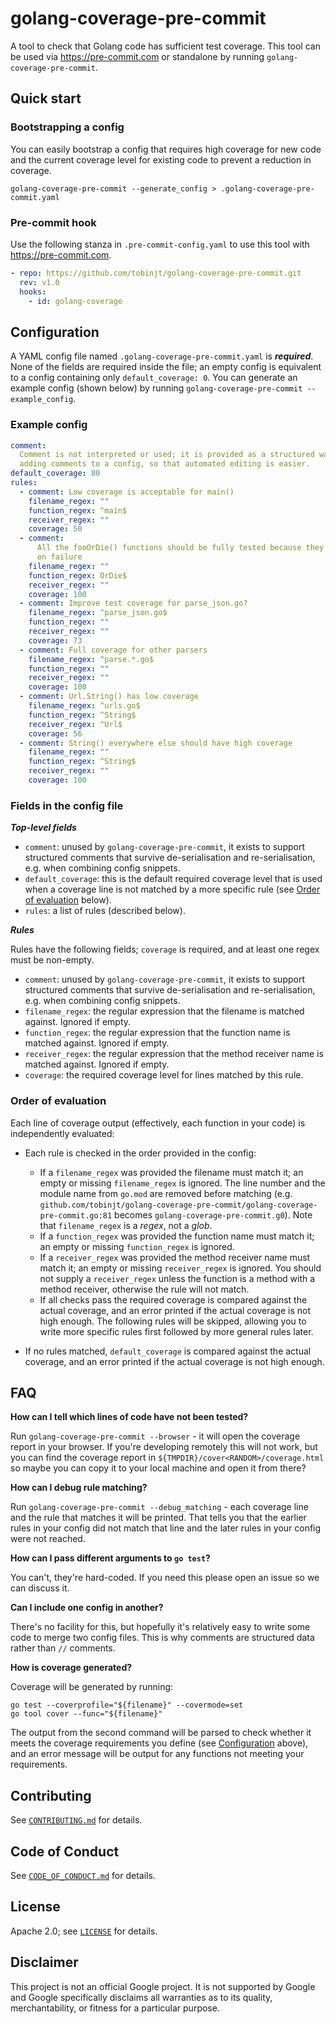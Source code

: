 # golang-coverage-pre-commit

A tool to check that Golang code has sufficient test coverage. This tool can be
used via <https://pre-commit.com> or standalone by running
`golang-coverage-pre-commit`.

## Quick start

### Bootstrapping a config

You can easily bootstrap a config that requires high coverage for new code and
the current coverage level for existing code to prevent a reduction in coverage.

```shell
golang-coverage-pre-commit --generate_config > .golang-coverage-pre-commit.yaml
```

### Pre-commit hook

Use the following stanza in `.pre-commit-config.yaml` to use this tool with
<https://pre-commit.com>.

```yaml
- repo: https://github.com/tobinjt/golang-coverage-pre-commit.git
  rev: v1.0
  hooks:
    - id: golang-coverage
```

## Configuration

A YAML config file named `.golang-coverage-pre-commit.yaml` is **_required_**.
None of the fields are required inside the file; an empty config is equivalent
to a config containing only `default_coverage: 0`. You can generate an example
config (shown below) by running `golang-coverage-pre-commit --example_config`.

### Example config

```yaml
comment:
  Comment is not interpreted or used; it is provided as a structured way of
  adding comments to a config, so that automated editing is easier.
default_coverage: 80
rules:
  - comment: Low coverage is acceptable for main()
    filename_regex: ""
    function_regex: ^main$
    receiver_regex: ""
    coverage: 50
  - comment:
      All the fooOrDie() functions should be fully tested because they panic()
      on failure
    filename_regex: ""
    function_regex: OrDie$
    receiver_regex: ""
    coverage: 100
  - comment: Improve test coverage for parse_json.go?
    filename_regex: ^parse_json.go$
    function_regex: ""
    receiver_regex: ""
    coverage: 73
  - comment: Full coverage for other parsers
    filename_regex: ^parse.*.go$
    function_regex: ""
    receiver_regex: ""
    coverage: 100
  - comment: Url.String() has low coverage
    filename_regex: ^urls.go$
    function_regex: ^String$
    receiver_regex: ^Url$
    coverage: 56
  - comment: String() everywhere else should have high coverage
    filename_regex: ""
    function_regex: ^String$
    receiver_regex: ""
    coverage: 100
```

### Fields in the config file

**_Top-level fields_**

- `comment`: unused by `golang-coverage-pre-commit`, it exists to support
  structured comments that survive de-serialisation and re-serialisation, e.g.
  when combining config snippets.
- `default_coverage`: this is the default required coverage level that is used
  when a coverage line is not matched by a more specific rule (see [Order of
  evaluation](#order-of-evaluation) below).
- `rules`: a list of rules (described below).

**_Rules_**

Rules have the following fields; `coverage` is required, and at least one regex
must be non-empty.

- `comment`: unused by `golang-coverage-pre-commit`, it exists to support
  structured comments that survive de-serialisation and re-serialisation, e.g.
  when combining config snippets.
- `filename_regex`: the regular expression that the filename is matched against.
  Ignored if empty.
- `function_regex`: the regular expression that the function name is matched
  against. Ignored if empty.
- `receiver_regex`: the regular expression that the method receiver name is
  matched against. Ignored if empty.
- `coverage`: the required coverage level for lines matched by this rule.

### Order of evaluation

Each line of coverage output (effectively, each function in your code) is
independently evaluated:

- Each rule is checked in the order provided in the config:

  - If a `filename_regex` was provided the filename must match it; an empty or
    missing `filename_regex` is ignored. The line number and the module name
    from `go.mod` are removed before matching (e.g.
    `github.com/tobinjt/golang-coverage-pre-commit/golang-coverage-pre-commit.go:81`
    becomes `golang-coverage-pre-commit.g0`). Note that `filename_regex` is a
    _regex_, not a _glob_.
  - If a `function_regex` was provided the function name must match it; an empty
    or missing `function_regex` is ignored.
  - If a `receiver_regex` was provided the method receiver name must match it;
    an empty or missing `receiver_regex` is ignored. You should not supply a
    `receiver_regex` unless the function is a method with a method receiver,
    otherwise the rule will not match.
  - If all checks pass the required coverage is compared against the actual
    coverage, and an error printed if the actual coverage is not high enough.
    The following rules will be skipped, allowing you to write more specific
    rules first followed by more general rules later.

- If no rules matched, `default_coverage` is compared against the actual
  coverage, and an error printed if the actual coverage is not high enough.

## FAQ

**How can I tell which lines of code have not been tested?**

Run `golang-coverage-pre-commit --browser` - it will open the coverage report in
your browser. If you're developing remotely this will not work, but you can
find the coverage report in `${TMPDIR}/cover<RANDOM>/coverage.html` so maybe you
can copy it to your local machine and open it from there?

**How can I debug rule matching?**

Run `golang-coverage-pre-commit --debug_matching` - each coverage line and the
rule that matches it will be printed. That tells you that the earlier rules in
your config did not match that line and the later rules in your config were not
reached.

**How can I pass different arguments to `go test`?**

You can't, they're hard-coded. If you need this please open an issue so we can
discuss it.

**Can I include one config in another?**

There's no facility for this, but hopefully it's relatively easy to write some
code to merge two config files. This is why comments are structured data rather
than `//` comments.

**How is coverage generated?**

Coverage will be generated by running:

```shell
go test --coverprofile="${filename}" --covermode=set
go tool cover --func="${filename}"
```

The output from the second command will be parsed to check whether it meets the
coverage requirements you define (see [Configuration](#configuration) above),
and an error message will be output for any functions not meeting your
requirements.

## Contributing

See [`CONTRIBUTING.md`](CONTRIBUTING.md) for details.

## Code of Conduct

See [`CODE_OF_CONDUCT.md`](CODE_OF_CONDUCT.md) for details.

## License

Apache 2.0; see [`LICENSE`](LICENSE) for details.

## Disclaimer

This project is not an official Google project. It is not supported by
Google and Google specifically disclaims all warranties as to its quality,
merchantability, or fitness for a particular purpose.
